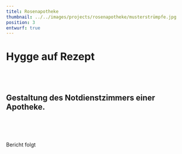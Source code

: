 ```yaml
---
titel: Rosenapotheke
thumbnail: ../../images/projects/rosenapotheke/musterstrümpfe.jpg
position: 3
entwurf: true
---
```


<h1>Hygge auf Rezept</h1>
<br>
<br>
<h2>Gestaltung des Notdienstzimmers einer Apotheke.</h2>
<br>
<br>
<br>
<p>Bericht folgt</p>
